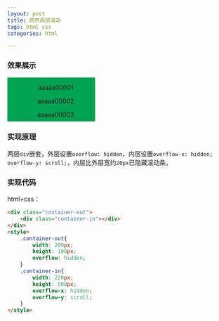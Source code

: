 ```yaml
---
layout: post
title: 网页局部滚动
tags: html css
categories: html

---
```



### 效果展示
<div class="scroll-container-out">
    <div class="scroll-container-in">
        <p class="scroll-content">aaaaa00001</p>
        <p class="scroll-content">aaaaa00002</p>
        <p class="scroll-content">aaaaa00003</p>
        <p class="scroll-content">aaaaa00004</p>
        <p class="scroll-content">aaaaa00005</p>
        <p class="scroll-content">aaaaa00006</p>
        <p class="scroll-content">aaaaa00007</p>
        <p class="scroll-content">aaaaa00008</p>
        <p class="scroll-content">aaaaa00009</p>
        <p class="scroll-content">aaaaa00010</p>
        <p class="scroll-content">aaaaa00011</p>
        <p class="scroll-content">aaaaa00012</p>
        <p class="scroll-content">aaaaa00013</p>
        <p class="scroll-content">aaaaa00014</p>
        <p class="scroll-content">aaaaa00015</p>
        <p class="scroll-content">aaaaa00016</p>
        <p class="scroll-content">aaaaa00017</p>
        <p class="scroll-content">aaaaa00018</p>
        <p class="scroll-content">aaaaa00019</p>
        <p class="scroll-content">aaaaa00020</p>
    </div>
</div>
<style>
    .scroll-container-out{
        width: 200px;
        height: 100px;
        overflow: hidden;
    }
    .scroll-container-in{
        width: 220px;
        height: 500px;
        overflow-x: hidden;
        overflow-y: scroll;
        background-color: #01a252;
    }
    .scroll-content{
        text-align: center;
    }
</style>


### 实现原理

两层`div`嵌套，外层设置`overflow: hidden`，内层设置`overflow-x: hidden; overflow-y: scroll;`，内层比外层宽约`20px`已隐藏滚动条。


### 实现代码

html+css：
```html
<div class="container-out">
    <div class="container-in"></div>
</div>
<style>
    .container-out{
        width: 200px;
        height: 100px;
        overflow: hidden;
    }
    .container-in{
        width: 220px;
        height: 500px;
        overflow-x: hidden;
        overflow-y: scroll;
    }
</style>
```